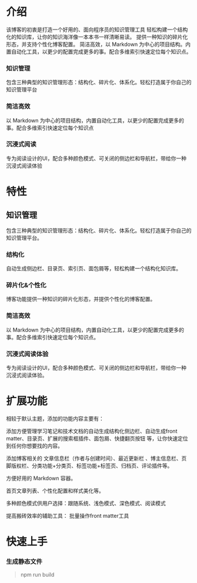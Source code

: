 # 介绍
该博客的初衷是打造一个好用的、面向程序员的知识管理工具
轻松构建一个结构化的知识库，让你的知识海洋像一本本书一样清晰易读。
提供一种知识的碎片化形态，并支持个性化博客配置。
简洁高效，以 Markdown 为中心的项目结构。内置自动化工具，以更少的配置完成更多的事。配合多维索引快速定位每个知识点。

### 知识管理

包含三种典型的知识管理形态：结构化、碎片化、体系化。轻松打造属于你自己的知识管理平台

### 简洁高效

以 Markdown 为中心的项目结构，内置自动化工具，以更少的配置完成更多的事。配合多维索引快速定位每个知识点

### 沉浸式阅读

专为阅读设计的UI，配合多种颜色模式、可关闭的侧边栏和导航栏，带给你一种沉浸式阅读体验

# 特性

## 知识管理
包含三种典型的知识管理形态：结构化、碎片化、体系化。轻松打造属于你自己的知识管理平台。

### 结构化

自动生成侧边栏、目录页、索引页、面包屑等，轻松构建一个结构化知识库。

### 碎片化&个性化

博客功能提供一种知识的碎片化形态，并提供个性化的博客配置。

### 简洁高效

以 Markdown 为中心的项目结构，内置自动化工具，以更少的配置完成更多的事。配合多维索引快速定位每个知识点。

### 沉浸式阅读体验

专为阅读设计的UI，配合多种颜色模式、可关闭的侧边栏和导航栏，带给你一种沉浸式阅读体验。

# 扩展功能
相较于默认主题，添加的功能内容主要有：

添加方便管理学习笔记和技术文档的自动生成结构化侧边栏、自动生成front matter、目录页、扩展的搜索框插件、面包屑、快捷翻页按钮 等，让你快速定位到任何你想要找的内容。

添加博客相关的 文章信息栏（作者与创建时间）、最近更新栏 、博主信息栏、页脚版权栏、分类功能+分类页、标签功能+标签页、归档页、评论插件等。

方便好用的 Markdown 容器。

首页文章列表、个性化配置和样式美化等。

多种颜色模式供用户选择：跟随系统、浅色模式、深色模式、阅读模式

提高搬砖效率的辅助工具： 批量操作front matter工具

# 快速上手

### 生成静态文件

>npm run build
